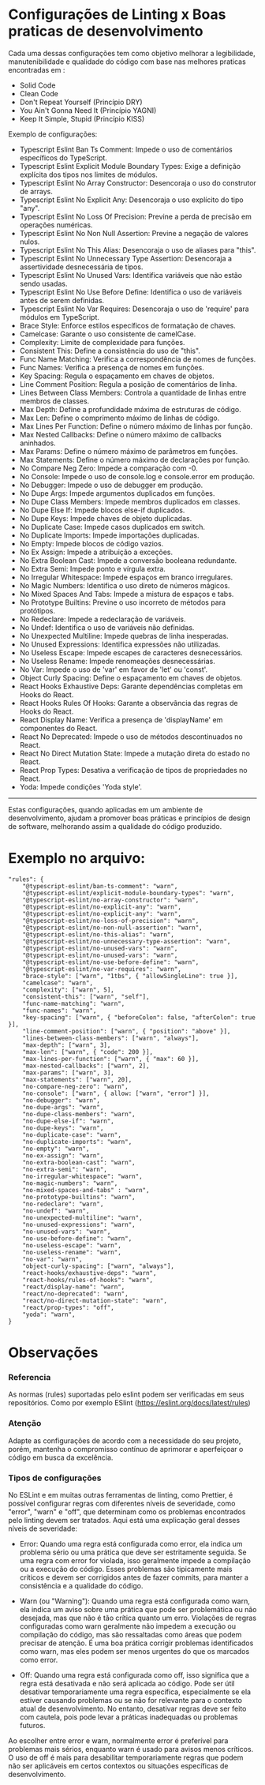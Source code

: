 # Configurações de Linting x Boas praticas de desenvolvimento

Cada uma dessas configurações tem como objetivo melhorar a legibilidade, manutenibilidade e qualidade do código com base nas melhores praticas encontradas em : 

- Solid Code
- Clean Code
- Don't Repeat Yourself (Princípio DRY)
- You Ain't Gonna Need It (Princípio YAGNI)
- Keep It Simple, Stupid (Princípio KISS)

Exemplo de configurações:

- Typescript Eslint Ban Ts Comment: Impede o uso de comentários específicos do TypeScript.
- Typescript Eslint Explicit Module Boundary Types: Exige a definição explícita dos tipos nos limites de módulos.
- Typescript Eslint No Array Constructor: Desencoraja o uso do construtor de arrays.
- Typescript Eslint No Explicit Any: Desencoraja o uso explícito do tipo "any".
- Typescript Eslint No Loss Of Precision: Previne a perda de precisão em operações numéricas.
- Typescript Eslint No Non Null Assertion: Previne a negação de valores nulos.
- Typescript Eslint No This Alias: Desencoraja o uso de aliases para "this".
- Typescript Eslint No Unnecessary Type Assertion: Desencoraja a assertividade desnecessária de tipos.
- Typescript Eslint No Unused Vars: Identifica variáveis que não estão sendo usadas.
- Typescript Eslint No Use Before Define: Identifica o uso de variáveis antes de serem definidas.
- Typescript Eslint No Var Requires: Desencoraja o uso de 'require' para módulos em TypeScript.
- Brace Style: Enforce estilos específicos de formatação de chaves.
- Camelcase: Garante o uso consistente de camelCase.
- Complexity: Limite de complexidade para funções.
- Consistent This: Define a consistência do uso de "this".
- Func Name Matching: Verifica a correspondência de nomes de funções.
- Func Names: Verifica a presença de nomes em funções.
- Key Spacing: Regula o espaçamento em chaves de objetos.
- Line Comment Position: Regula a posição de comentários de linha.
- Lines Between Class Members: Controla a quantidade de linhas entre membros de classes.
- Max Depth: Define a profundidade máxima de estruturas de código.
- Max Len: Define o comprimento máximo de linhas de código.
- Max Lines Per Function: Define o número máximo de linhas por função.
- Max Nested Callbacks: Define o número máximo de callbacks aninhados.
- Max Params: Define o número máximo de parâmetros em funções.
- Max Statements: Define o número máximo de declarações por função.
- No Compare Neg Zero: Impede a comparação com -0.
- No Console: Impede o uso de console.log e console.error em produção.
- No Debugger: Impede o uso de debugger em produção.
- No Dupe Args: Impede argumentos duplicados em funções.
- No Dupe Class Members: Impede membros duplicados em classes.
- No Dupe Else If: Impede blocos else-if duplicados.
- No Dupe Keys: Impede chaves de objeto duplicadas.
- No Duplicate Case: Impede casos duplicados em switch.
- No Duplicate Imports: Impede importações duplicadas.
- No Empty: Impede blocos de código vazios.
- No Ex Assign: Impede a atribuição a exceções.
- No Extra Boolean Cast: Impede a conversão booleana redundante.
- No Extra Semi: Impede ponto e vírgula extra.
- No Irregular Whitespace: Impede espaços em branco irregulares.
- No Magic Numbers: Identifica o uso direto de números mágicos.
- No Mixed Spaces And Tabs: Impede a mistura de espaços e tabs.
- No Prototype Builtins: Previne o uso incorreto de métodos para protótipos.
- No Redeclare: Impede a redeclaração de variáveis.
- No Undef: Identifica o uso de variáveis não definidas.
- No Unexpected Multiline: Impede quebras de linha inesperadas.
- No Unused Expressions: Identifica expressões não utilizadas.
- No Useless Escape: Impede escapes de caracteres desnecessários.
- No Useless Rename: Impede renomeações desnecessárias.
- No Var: Impede o uso de 'var' em favor de 'let' ou 'const'.
- Object Curly Spacing: Define o espaçamento em chaves de objetos.
- React Hooks Exhaustive Deps: Garante dependências completas em Hooks do React.
- React Hooks Rules Of Hooks: Garante a observância das regras de Hooks do React.
- React Display Name: Verifica a presença de 'displayName' em componentes do React.
- React No Deprecated: Impede o uso de métodos descontinuados no React.
- React No Direct Mutation State: Impede a mutação direta do estado no React.
- React Prop Types: Desativa a verificação de tipos de propriedades no React.
- Yoda: Impede condições 'Yoda style'.

---

Estas configurações, quando aplicadas em um ambiente de desenvolvimento, ajudam a promover boas práticas e princípios de design de software, melhorando assim a qualidade do código produzido.

# Exemplo no arquivo: 

```
"rules": {
    "@typescript-eslint/ban-ts-comment": "warn",
    "@typescript-eslint/explicit-module-boundary-types": "warn",
    "@typescript-eslint/no-array-constructor": "warn",
    "@typescript-eslint/no-explicit-any": "warn",
    "@typescript-eslint/no-explicit-any": "warn",
    "@typescript-eslint/no-loss-of-precision": "warn",
    "@typescript-eslint/no-non-null-assertion": "warn",
    "@typescript-eslint/no-this-alias": "warn",
    "@typescript-eslint/no-unnecessary-type-assertion": "warn",
    "@typescript-eslint/no-unused-vars": "warn",
    "@typescript-eslint/no-unused-vars": "warn",
    "@typescript-eslint/no-use-before-define": "warn",
    "@typescript-eslint/no-var-requires": "warn",
    "brace-style": ["warn", "1tbs", { "allowSingleLine": true }],
    "camelcase": "warn",
    "complexity": ["warn", 5],
    "consistent-this": ["warn", "self"],
    "func-name-matching": "warn",
    "func-names": "warn",
    "key-spacing": ["warn", { "beforeColon": false, "afterColon": true }],
    "line-comment-position": ["warn", { "position": "above" }],
    "lines-between-class-members": ["warn", "always"],
    "max-depth": ["warn", 3],
    "max-len": ["warn", { "code": 200 }],
    "max-lines-per-function": ["warn", { "max": 60 }],
    "max-nested-callbacks": ["warn", 2],
    "max-params": ["warn", 3],
    "max-statements": ["warn", 20],
    "no-compare-neg-zero": "warn",
    "no-console": ["warn", { allow: ["warn", "error"] }],
    "no-debugger": "warn",
    "no-dupe-args": "warn",
    "no-dupe-class-members": "warn",
    "no-dupe-else-if": "warn",
    "no-dupe-keys": "warn",
    "no-duplicate-case": "warn",
    "no-duplicate-imports": "warn",
    "no-empty": "warn",
    "no-ex-assign": "warn",
    "no-extra-boolean-cast": "warn",
    "no-extra-semi": "warn",
    "no-irregular-whitespace": "warn",
    "no-magic-numbers": "warn",
    "no-mixed-spaces-and-tabs" : "warn",
    "no-prototype-builtins": "warn",
    "no-redeclare": "warn",
    "no-undef": "warn",
    "no-unexpected-multiline": "warn",
    "no-unused-expressions": "warn",
    "no-unused-vars": "warn",
    "no-use-before-define": "warn",
    "no-useless-escape": "warn",
    "no-useless-rename": "warn",
    "no-var": "warn",
    "object-curly-spacing": ["warn", "always"],
    "react-hooks/exhaustive-deps": "warn",
    "react-hooks/rules-of-hooks": "warn",
    "react/display-name": "warn",
    "react/no-deprecated": "warn",
    "react/no-direct-mutation-state": "warn",
    "react/prop-types": "off",
    "yoda": "warn",
}

```

# Observações

### Referencia
As normas (rules) suportadas pelo eslint podem ser verificadas em seus repositórios. Como por exemplo ESlint (https://eslint.org/docs/latest/rules)

### Atenção
Adapte as configurações de acordo com a necessidade do seu projeto, porém, mantenha o compromisso contínuo de aprimorar e aperfeiçoar o código em busca da excelência.

### Tipos de configurações
No ESLint e em muitas outras ferramentas de linting, como Prettier, é possível configurar regras com diferentes níveis de severidade, como "error", "warn" e "off", que determinam como os problemas encontrados pelo linting devem ser tratados. Aqui está uma explicação geral desses níveis de severidade:

- Error: Quando uma regra está configurada como error, ela indica um problema sério ou uma prática que deve ser estritamente seguida.
Se uma regra com error for violada, isso geralmente impede a compilação ou a execução do código.
Esses problemas são tipicamente mais críticos e devem ser corrigidos antes de fazer commits, para manter a consistência e a qualidade do código.

- Warn (ou "Warning"): Quando uma regra está configurada como warn, ela indica um aviso sobre uma prática que pode ser problemática ou não desejada, mas que não é tão crítica quanto um erro.
Violações de regras configuradas como warn geralmente não impedem a execução ou compilação do código, mas são ressaltadas como áreas que podem precisar de atenção.
É uma boa prática corrigir problemas identificados como warn, mas eles podem ser menos urgentes do que os marcados como error.

- Off: Quando uma regra está configurada como off, isso significa que a regra está desativada e não será aplicada ao código.
Pode ser útil desativar temporariamente uma regra específica, especialmente se ela estiver causando problemas ou se não for relevante para o contexto atual de desenvolvimento. No entanto, desativar regras deve ser feito com cautela, pois pode levar a práticas inadequadas ou problemas futuros.

Ao escolher entre error e warn, normalmente error é preferível para problemas mais sérios, enquanto warn é usado para avisos menos críticos. O uso de off é mais para desabilitar temporariamente regras que podem não ser aplicáveis em certos contextos ou situações específicas de desenvolvimento.
